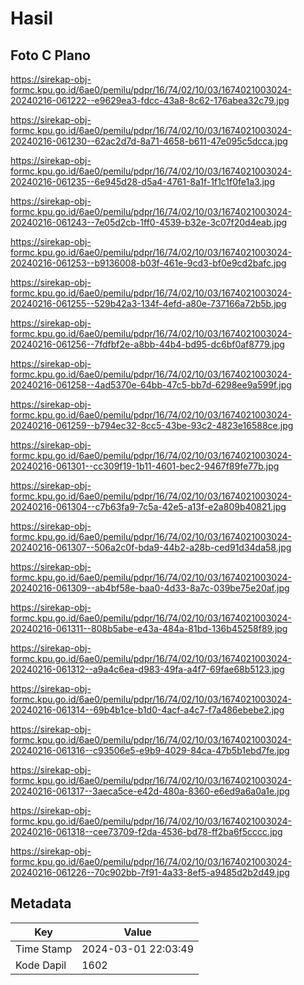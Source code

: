 # Hasil

## Foto C Plano

https://sirekap-obj-formc.kpu.go.id/6ae0/pemilu/pdpr/16/74/02/10/03/1674021003024-20240216-061222--e9629ea3-fdcc-43a8-8c62-176abea32c79.jpg

https://sirekap-obj-formc.kpu.go.id/6ae0/pemilu/pdpr/16/74/02/10/03/1674021003024-20240216-061230--62ac2d7d-8a71-4658-b611-47e095c5dcca.jpg

https://sirekap-obj-formc.kpu.go.id/6ae0/pemilu/pdpr/16/74/02/10/03/1674021003024-20240216-061235--6e945d28-d5a4-4761-8a1f-1f1c1f0fe1a3.jpg

https://sirekap-obj-formc.kpu.go.id/6ae0/pemilu/pdpr/16/74/02/10/03/1674021003024-20240216-061243--7e05d2cb-1ff0-4539-b32e-3c07f20d4eab.jpg

https://sirekap-obj-formc.kpu.go.id/6ae0/pemilu/pdpr/16/74/02/10/03/1674021003024-20240216-061253--b9136008-b03f-461e-9cd3-bf0e9cd2bafc.jpg

https://sirekap-obj-formc.kpu.go.id/6ae0/pemilu/pdpr/16/74/02/10/03/1674021003024-20240216-061255--529b42a3-134f-4efd-a80e-737166a72b5b.jpg

https://sirekap-obj-formc.kpu.go.id/6ae0/pemilu/pdpr/16/74/02/10/03/1674021003024-20240216-061256--7fdfbf2e-a8bb-44b4-bd95-dc6bf0af8779.jpg

https://sirekap-obj-formc.kpu.go.id/6ae0/pemilu/pdpr/16/74/02/10/03/1674021003024-20240216-061258--4ad5370e-64bb-47c5-bb7d-6298ee9a599f.jpg

https://sirekap-obj-formc.kpu.go.id/6ae0/pemilu/pdpr/16/74/02/10/03/1674021003024-20240216-061259--b794ec32-8cc5-43be-93c2-4823e16588ce.jpg

https://sirekap-obj-formc.kpu.go.id/6ae0/pemilu/pdpr/16/74/02/10/03/1674021003024-20240216-061301--cc309f19-1b11-4601-bec2-9467f89fe77b.jpg

https://sirekap-obj-formc.kpu.go.id/6ae0/pemilu/pdpr/16/74/02/10/03/1674021003024-20240216-061304--c7b63fa9-7c5a-42e5-a13f-e2a809b40821.jpg

https://sirekap-obj-formc.kpu.go.id/6ae0/pemilu/pdpr/16/74/02/10/03/1674021003024-20240216-061307--506a2c0f-bda9-44b2-a28b-ced91d34da58.jpg

https://sirekap-obj-formc.kpu.go.id/6ae0/pemilu/pdpr/16/74/02/10/03/1674021003024-20240216-061309--ab4bf58e-baa0-4d33-8a7c-039be75e20af.jpg

https://sirekap-obj-formc.kpu.go.id/6ae0/pemilu/pdpr/16/74/02/10/03/1674021003024-20240216-061311--808b5abe-e43a-484a-81bd-136b45258f89.jpg

https://sirekap-obj-formc.kpu.go.id/6ae0/pemilu/pdpr/16/74/02/10/03/1674021003024-20240216-061312--a9a4c6ea-d983-49fa-a4f7-69fae68b5123.jpg

https://sirekap-obj-formc.kpu.go.id/6ae0/pemilu/pdpr/16/74/02/10/03/1674021003024-20240216-061314--69b4b1ce-b1d0-4acf-a4c7-f7a486ebebe2.jpg

https://sirekap-obj-formc.kpu.go.id/6ae0/pemilu/pdpr/16/74/02/10/03/1674021003024-20240216-061316--c93506e5-e9b9-4029-84ca-47b5b1ebd7fe.jpg

https://sirekap-obj-formc.kpu.go.id/6ae0/pemilu/pdpr/16/74/02/10/03/1674021003024-20240216-061317--3aeca5ce-e42d-480a-8360-e6ed9a6a0a1e.jpg

https://sirekap-obj-formc.kpu.go.id/6ae0/pemilu/pdpr/16/74/02/10/03/1674021003024-20240216-061318--cee73709-f2da-4536-bd78-ff2ba6f5cccc.jpg

https://sirekap-obj-formc.kpu.go.id/6ae0/pemilu/pdpr/16/74/02/10/03/1674021003024-20240216-061226--70c902bb-7f91-4a33-8ef5-a9485d2b2d49.jpg


## Metadata

| Key        | Value               |
| ---------- | ------------------- |
| Time Stamp | 2024-03-01 22:03:49 |
| Kode Dapil | 1602                |



